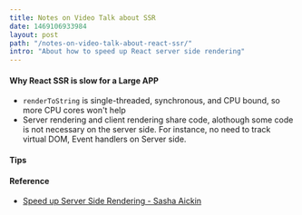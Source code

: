```yaml
---
title: Notes on Video Talk about SSR
date: 1469106933984
layout: post
path: "/notes-on-video-talk-about-react-ssr/"
intro: "About how to speed up React server side rendering"
---
```




#### Why React SSR is slow for a Large APP
- `renderToString` is single-threaded, synchronous, and CPU bound, so more CPU cores won't help
- Server rendering and client rendering share code, alothough some code is not necessary on the server side. For instance, no need to track virtual DOM, Event handlers on Server side.


#### Tips



#### Reference

- [Speed up Server Side Rendering - Sasha Aickin](https://www.youtube.com/watch?v=PnpfGy7q96U)